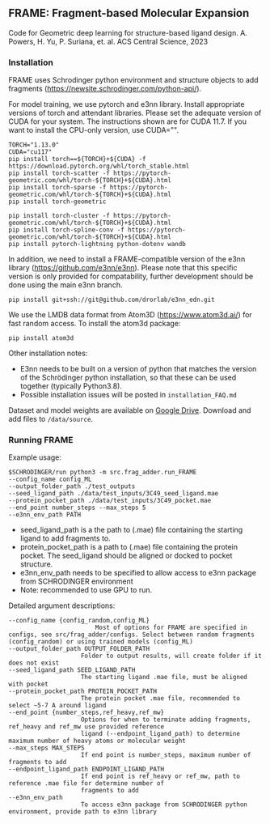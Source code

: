 

## FRAME: Fragment-based Molecular Expansion

Code for Geometric deep learning for structure-based ligand design.
A. Powers, H. Yu, P. Suriana, et. al. ACS Central Science, 2023

### Installation

FRAME uses Schrodinger python environment and structure objects to add fragments (https://newsite.schrodinger.com/python-api/).

For model training, we use pytorch and e3nn library. Install appropriate versions of torch and attendant libraries. Please set the adequate version of CUDA for your system. The instructions shown are for CUDA 11.7. If you want to install the CPU-only version, use CUDA="".
```
TORCH="1.13.0"
CUDA="cu117"
pip install torch==${TORCH}+${CUDA} -f https://download.pytorch.org/whl/torch_stable.html
pip install torch-scatter -f https://pytorch-geometric.com/whl/torch-${TORCH}+${CUDA}.html
pip install torch-sparse -f https://pytorch-geometric.com/whl/torch-${TORCH}+${CUDA}.html
pip install torch-geometric

pip install torch-cluster -f https://pytorch-geometric.com/whl/torch-${TORCH}+${CUDA}.html
pip install torch-spline-conv -f https://pytorch-geometric.com/whl/torch-${TORCH}+${CUDA}.html
pip install pytorch-lightning python-dotenv wandb
```
In addition, we need to install a FRAME-compatible version of the e3nn library (https://github.com/e3nn/e3nn). Please note that this specific version is only provided for compatability, further development should be done using the main e3nn branch.
```
pip install git+ssh://git@github.com/drorlab/e3nn_edn.git
```
We use the LMDB data format from Atom3D (https://www.atom3d.ai/) for fast random access. To install the atom3d package:
```
pip install atom3d
```
Other installation notes: 
- E3nn needs to be built on a version of python that matches the version of the Schrödinger python installation, so that these can be used together (typically Python3.8). 
- Possible installation issues will be posted in `installation_FAQ.md`

Dataset and model weights are available on [Google Drive](https://drive.google.com/drive/folders/1bBjwx8oAETmaEhUQoGoh2ZD7nY1Ld2KJ?usp=sharing).
Download and add files to `/data/source`. 

### Running FRAME


Example usage: 
```
$SCHRODINGER/run python3 -m src.frag_adder.run_FRAME
--config_name config_ML 
--output_folder_path ./test_outputs 
--seed_ligand_path ./data/test_inputs/3C49_seed_ligand.mae 
--protein_pocket_path ./data/test_inputs/3C49_pocket.mae 
--end_point number_steps --max_steps 5
--e3nn_env_path PATH
```
- seed_ligand_path is a the path to (.mae) file containing the starting ligand to add fragments to.
- protein_pocket_path is a path to (.mae) file containing the protein pocket. The seed_ligand should be aligned or docked to pocket structure.
- e3nn_env_path needs to be specified to allow access to e3nn package from SCHRODINGER environment
- Note: recommended to use GPU to run.

Detailed argument descriptions: 
```
--config_name {config_random,config_ML}
                        Most of options for FRAME are specified in configs, see src/frag_adder/configs. Select between random fragments (config_random) or using trained models (config_ML)
--output_folder_path OUTPUT_FOLDER_PATH
                    Folder to output results, will create folder if it does not exist
--seed_ligand_path SEED_LIGAND_PATH
                    The starting ligand .mae file, must be aligned with pocket
--protein_pocket_path PROTEIN_POCKET_PATH
                    The protein pocket .mae file, recommended to select ~5-7 A around ligand
--end_point {number_steps,ref_heavy,ref_mw}
                    Options for when to terminate adding fragments, ref_heavy and ref_mw use provided reference
                    ligand (--endpoint_ligand_path) to determine maximum number of heavy atoms or molecular weight
--max_steps MAX_STEPS
                    If end point is number_steps, maximum number of fragments to add
--endpoint_ligand_path ENDPOINT_LIGAND_PATH
                    If end point is ref_heavy or ref_mw, path to reference .mae file for determine number of
                    fragments to add
--e3nn_env_path 
                    To access e3nn package from SCHRODINGER python environment, provide path to e3nn library
```
